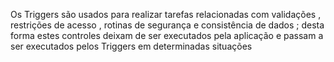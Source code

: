 Os Triggers são usados para realizar tarefas relacionadas com validações , restrições de acesso , rotinas de segurança e consistência de dados ; desta forma estes controles deixam de ser executados pela aplicação e passam a ser executados pelos Triggers em determinadas situações
